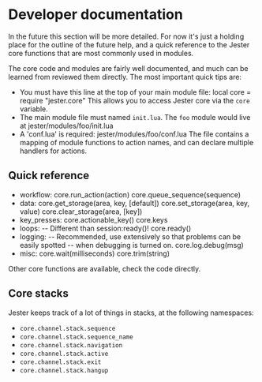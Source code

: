 # Developer documentation

In the future this section will be more detailed. For now it's just a holding place for the outline of the future help, and a quick reference to the Jester core functions that are most commonly used in modules.

The core code and modules are fairly well documented, and much can be learned from reviewed them directly. The most important quick tips are:

 * You must have this line at the top of your main module file:
      local core = require "jester.core"
   This allows you to access Jester core via the <code>core</code> variable.
 * The main module file must named <code>init.lua</code>. The <code>foo</code> module would live at
     jester/modules/foo/init.lua
 * A 'conf.lua' is required:
     jester/modules/foo/conf.lua
   The file contains a mapping of module functions to action names, and can declare multiple handlers for actions.

## Quick reference

 * workflow:
    core.run_action(action)
    core.queue_sequence(sequence)
 * data:
    core.get_storage(area, key, [default])
    core.set_storage(area, key, value)
    core.clear_storage(area, [key])
 * key_presses:
    core.actionable_key()
    core.keys
 * loops:
    -- Different than session:ready()!
    core.ready()
 * logging:
    -- Recommended, use extensively so that problems can be easily spotted
    -- when debugging is turned on.
    core.log.debug(msg)
 * misc:
    core.wait(milliseconds)
    core.trim(string)

Other core functions are available, check the code directly.

## Core stacks

Jester keeps track of a lot of things in stacks, at the following namespaces:

 * <code>core.channel.stack.sequence</code>
 * <code>core.channel.stack.sequence\_name</code>
 * <code>core.channel.stack.navigation</code>
 * <code>core.channel.stack.active</code>
 * <code>core.channel.stack.exit</code>
 * <code>core.channel.stack.hangup</code>

